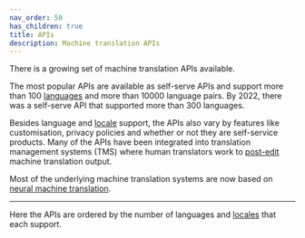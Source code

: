 ```yaml
---
nav_order: 50
has_children: true
title: APIs
description: Machine translation APIs
---
```


There is a growing set of machine translation APIs available.

The most popular APIs are available as self-serve APIs and support more than 100 [languages](/languages/languages.md) and more than 10000 language pairs.
By 2022, there was a self-serve API that supported more than 300 languages.

Besides language and [locale](/building-and-research/locale.md) support, the APIs also vary by features like customisation, privacy policies and whether or not they are self-service products.
Many of the APIs have been integrated into translation management systems (TMS) where human translators work to [post-edit](https://machinetranslate.org/post-editing) machine translation output.

Most of the underlying machine translation systems are now based on [neural machine translation](/approaches/neural-machine-translation.md).

---

Here the APIs are ordered by the number of languages and [locales](/applications/advanced-concepts/locale.md) that each support.
